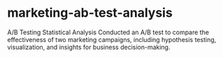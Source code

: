 # marketing-ab-test-analysis
A/B Testing Statistical Analysis Conducted an A/B test to compare the effectiveness of two marketing campaigns, including hypothesis testing, visualization, and insights for business decision-making.
